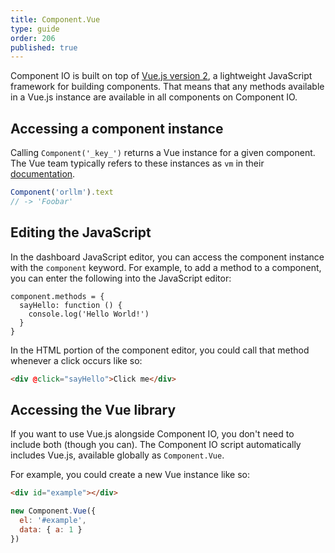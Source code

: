```yaml
---
title: Component.Vue
type: guide
order: 206
published: true
---
```


Component IO is built on top of [Vue.js version 2](https://vuejs.org), a lightweight JavaScript framework for building components. That means that any methods available in a Vue.js instance are available in all components on Component IO.

## Accessing a component instance

Calling `Component('_key_')` returns a Vue instance for a given component. The Vue team typically refers to these instances as `vm` in their [documentation](https://vuejs.org/v2/api/#Instance-Properties).

```js
Component('orllm').text
// -> 'Foobar'
```

## Editing the JavaScript

In the dashboard JavaScript editor, you can access the component instance with the `component` keyword. For example, to add a method to a component, you can enter the following into the JavaScript editor:

```JS
component.methods = {
  sayHello: function () {
    console.log('Hello World!')
  }
}
```

In the HTML portion of the component editor, you could call that method whenever a click occurs like so:

```HTML
<div @click="sayHello">Click me</div>
```

## Accessing the Vue library

If you want to use Vue.js alongside Component IO, you don't need to include both (though you can). The Component IO script automatically includes Vue.js, available globally as `Component.Vue`.

For example, you could create a new Vue instance like so:

```html
<div id="example"></div>
```
```js
new Component.Vue({
  el: '#example',
  data: { a: 1 }
})
```
